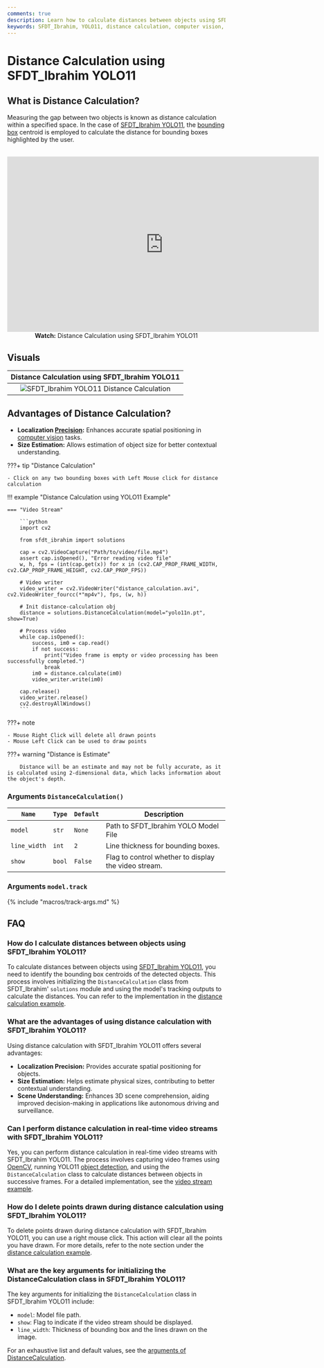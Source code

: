 ```yaml
---
comments: true
description: Learn how to calculate distances between objects using SFDT_Ibrahim YOLO11 for accurate spatial positioning and scene understanding.
keywords: SFDT_Ibrahim, YOLO11, distance calculation, computer vision, object tracking, spatial positioning
---
```


# Distance Calculation using SFDT_Ibrahim YOLO11

## What is Distance Calculation?

Measuring the gap between two objects is known as distance calculation within a specified space. In the case of [SFDT_Ibrahim YOLO11](https://github.com/sfdt_ibrahim/sfdt_ibrahim), the [bounding box](https://www.sfdt_ibrahim.com/glossary/bounding-box) centroid is employed to calculate the distance for bounding boxes highlighted by the user.

<p align="center">
  <br>
  <iframe loading="lazy" width="720" height="405" src="https://www.youtube.com/embed/LE8am1QoVn4"
    title="YouTube video player" frameborder="0"
    allow="accelerometer; autoplay; clipboard-write; encrypted-media; gyroscope; picture-in-picture; web-share"
    allowfullscreen>
  </iframe>
  <br>
  <strong>Watch:</strong> Distance Calculation using SFDT_Ibrahim YOLO11
</p>

## Visuals

|                                         Distance Calculation using SFDT_Ibrahim YOLO11                                         |
| :---------------------------------------------------------------------------------------------------------------------------: |
| ![SFDT_Ibrahim YOLO11 Distance Calculation](https://github.com/sfdt_ibrahim/docs/releases/download/0/distance-calculation.avif) |

## Advantages of Distance Calculation?

- **Localization [Precision](https://www.sfdt_ibrahim.com/glossary/precision):** Enhances accurate spatial positioning in [computer vision](https://www.sfdt_ibrahim.com/glossary/computer-vision-cv) tasks.
- **Size Estimation:** Allows estimation of object size for better contextual understanding.

???+ tip "Distance Calculation"

    - Click on any two bounding boxes with Left Mouse click for distance calculation

!!! example "Distance Calculation using YOLO11 Example"

    === "Video Stream"

        ```python
        import cv2

        from sfdt_ibrahim import solutions

        cap = cv2.VideoCapture("Path/to/video/file.mp4")
        assert cap.isOpened(), "Error reading video file"
        w, h, fps = (int(cap.get(x)) for x in (cv2.CAP_PROP_FRAME_WIDTH, cv2.CAP_PROP_FRAME_HEIGHT, cv2.CAP_PROP_FPS))

        # Video writer
        video_writer = cv2.VideoWriter("distance_calculation.avi", cv2.VideoWriter_fourcc(*"mp4v"), fps, (w, h))

        # Init distance-calculation obj
        distance = solutions.DistanceCalculation(model="yolo11n.pt", show=True)

        # Process video
        while cap.isOpened():
            success, im0 = cap.read()
            if not success:
                print("Video frame is empty or video processing has been successfully completed.")
                break
            im0 = distance.calculate(im0)
            video_writer.write(im0)

        cap.release()
        video_writer.release()
        cv2.destroyAllWindows()
        ```

???+ note

    - Mouse Right Click will delete all drawn points
    - Mouse Left Click can be used to draw points

???+ warning "Distance is Estimate"

        Distance will be an estimate and may not be fully accurate, as it is calculated using 2-dimensional data, which lacks information about the object's depth.

### Arguments `DistanceCalculation()`

| `Name`       | `Type` | `Default` | Description                                          |
| ------------ | ------ | --------- | ---------------------------------------------------- |
| `model`      | `str`  | `None`    | Path to SFDT_Ibrahim YOLO Model File                  |
| `line_width` | `int`  | `2`       | Line thickness for bounding boxes.                   |
| `show`       | `bool` | `False`   | Flag to control whether to display the video stream. |

### Arguments `model.track`

{% include "macros/track-args.md" %}

## FAQ

### How do I calculate distances between objects using SFDT_Ibrahim YOLO11?

To calculate distances between objects using [SFDT_Ibrahim YOLO11](https://github.com/sfdt_ibrahim/sfdt_ibrahim), you need to identify the bounding box centroids of the detected objects. This process involves initializing the `DistanceCalculation` class from SFDT_Ibrahim' `solutions` module and using the model's tracking outputs to calculate the distances. You can refer to the implementation in the [distance calculation example](#distance-calculation-using-sfdt_ibrahim-yolo11).

### What are the advantages of using distance calculation with SFDT_Ibrahim YOLO11?

Using distance calculation with SFDT_Ibrahim YOLO11 offers several advantages:

- **Localization Precision:** Provides accurate spatial positioning for objects.
- **Size Estimation:** Helps estimate physical sizes, contributing to better contextual understanding.
- **Scene Understanding:** Enhances 3D scene comprehension, aiding improved decision-making in applications like autonomous driving and surveillance.

### Can I perform distance calculation in real-time video streams with SFDT_Ibrahim YOLO11?

Yes, you can perform distance calculation in real-time video streams with SFDT_Ibrahim YOLO11. The process involves capturing video frames using [OpenCV](https://www.sfdt_ibrahim.com/glossary/opencv), running YOLO11 [object detection](https://www.sfdt_ibrahim.com/glossary/object-detection), and using the `DistanceCalculation` class to calculate distances between objects in successive frames. For a detailed implementation, see the [video stream example](#distance-calculation-using-sfdt_ibrahim-yolo11).

### How do I delete points drawn during distance calculation using SFDT_Ibrahim YOLO11?

To delete points drawn during distance calculation with SFDT_Ibrahim YOLO11, you can use a right mouse click. This action will clear all the points you have drawn. For more details, refer to the note section under the [distance calculation example](#distance-calculation-using-sfdt_ibrahim-yolo11).

### What are the key arguments for initializing the DistanceCalculation class in SFDT_Ibrahim YOLO11?

The key arguments for initializing the `DistanceCalculation` class in SFDT_Ibrahim YOLO11 include:

- `model`: Model file path.
- `show`: Flag to indicate if the video stream should be displayed.
- `line_width`: Thickness of bounding box and the lines drawn on the image.

For an exhaustive list and default values, see the [arguments of DistanceCalculation](#arguments-distancecalculation).
